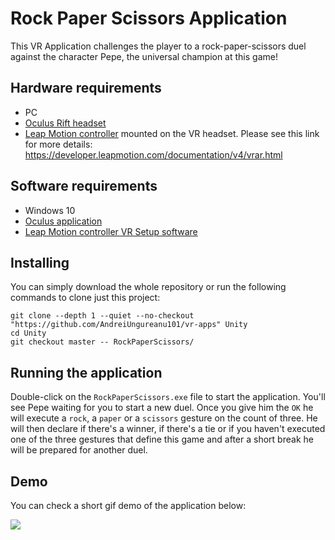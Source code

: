 # Rock Paper Scissors Application

This VR Application challenges the player to a rock-paper-scissors duel against the character Pepe, the universal champion at this game!

## Hardware requirements

* PC
* [Oculus Rift headset](https://www.oculus.com/rift)
* [Leap Motion controller](https://www.leapmotion.com/) mounted on the VR headset. Please see this link for more details: https://developer.leapmotion.com/documentation/v4/vrar.html



## Software requirements

* Windows 10
* [Oculus application](https://www.oculus.com/setup/)
* [Leap Motion controller VR Setup software](https://developer.leapmotion.com/vr-setup)


## Installing

You can simply download the whole repository or run the following commands to clone just this project:

```
git clone --depth 1 --quiet --no-checkout "https://github.com/AndreiUngureanu101/vr-apps" Unity
cd Unity
git checkout master -- RockPaperScissors/
```

## Running the application

Double-click on the ```RockPaperScissors.exe``` file to start the application. You'll see Pepe waiting for you to start a new duel. Once you give him the ```OK``` he will execute a ```rock```, a ```paper``` or a ```scissors``` gesture on the count of three. He will then declare if there's a winner, if there's a tie or if you haven't executed one of the three gestures that define this game and after a short break he will be prepared for another duel.

## Demo
You can check a short gif demo of the application below:

![](GIF/RockPaperScissors.gif)
